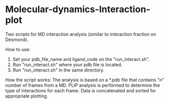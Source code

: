 # Molecular-dynamics-Interaction-plot
Two scripts for MD interaction analysis (similar to interaction fraction on Desmond).

How to use:
1. Set your pdb_file_name and ligand_code on the "run_interact.sh".
2. Run "run_interact.sh" where your pdb file is located.
3. Run "run_interact.sh" in the same directory.

How the script works:
The analysis is based on a *.pdb file that contains "n" number of frames from a MD.
PLIP analysis is performed to determine the type of interactions for each frame.
Data is concatenated and sorted for appropriate plotting.
